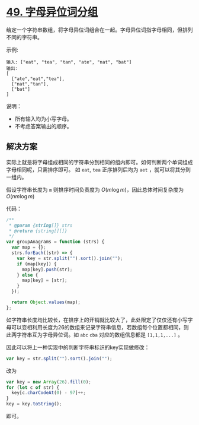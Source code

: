 # [49. 字母异位词分组](https://leetcode-cn.com/problems/group-anagrams/)

给定一个字符串数组，将字母异位词组合在一起。字母异位词指字母相同，但排列不同的字符串。

示例:

```
输入: ["eat", "tea", "tan", "ate", "nat", "bat"]
输出:
[
  ["ate","eat","tea"],
  ["nat","tan"],
  ["bat"]
]
```
说明：

- 所有输入均为小写字母。
- 不考虑答案输出的顺序。

## 解决方案

实际上就是将字母组成相同的字符串分到相同的组内即可。如何判断两个单词组成字母相同呢，只需排序即可。 如 `eat`, `tea` 正序排列后均为 `aet` ，就可以将其分到一组内。

假设字符串长度为 `m` 则排序时间负责度为 $O\left(m\log m\right)$，因此总体时间复杂度为  $O\left(nm\log m\right)$

代码：

```js
/**
 * @param {string[]} strs
 * @return {string[][]}
 */
var groupAnagrams = function (strs) {
  var map = {};
  strs.forEach((str) => {
    var key = str.split("").sort().join("");
    if (map[key]) {
      map[key].push(str);
    } else {
      map[key] = [str];
    }
  });

  return Object.values(map);
};

```

如字符串长度均比较长，在排序上的开销就比较大了，此处限定了仅仅还有小写字母可以变相利用长度为26的数组来记录字符串信息，若数组每个位置都相同，则此两字符串互为字母异位词。如 `abc` `cba` 对应的数组信息都是 `[1,1,1,...]` 。

因此可以将上一种实现中的判断字符串标识的key实现做修改：

```js
var key = str.split("").sort().join("");
```

改为

```js
var key = new Array(26).fill(0);
for (let c of str) {
  key[c.charCodeAt(0) - 97]++;
}
key = key.toString();
```

即可。

<!-- 此时时间复杂度可变为 $O\left ( n \left ( m + 26 \right) \right)$ -->
